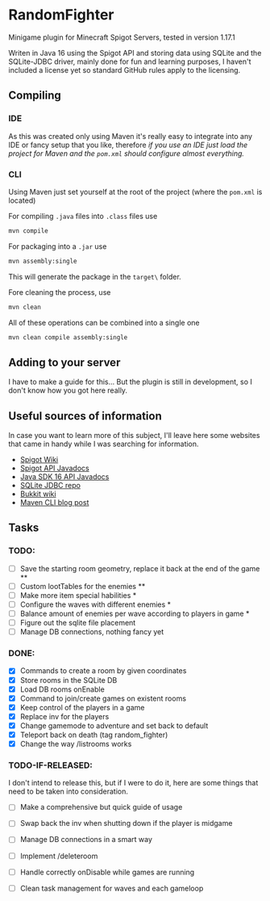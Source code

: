 # RandomFighter
Minigame plugin for Minecraft Spigot Servers, tested in version 1.17.1

Writen in Java 16 using the Spigot API and storing data using SQLite and the SQLite-JDBC driver,
mainly done for fun and learning purposes, I haven't included a license yet so standard GitHub 
rules apply to the licensing.

## Compiling
### IDE
As this was created only using Maven it's really easy to integrate into any IDE or fancy setup that
you like, therefore *if you use an IDE just load the project for Maven and the `pom.xml` should
configure almost everything.*

### CLI
Using Maven just set yourself at the root of the project (where the `pom.xml` is located)

For compiling `.java` files into `.class` files use
```bash
mvn compile
```

For packaging into a `.jar` use
```bash
mvn assembly:single
```
This will generate the package in the `target\` folder.

Fore cleaning the process, use
```bash
mvn clean
```

All of these operations can be combined into a single one
```bash
mvn clean compile assembly:single
```

## Adding to your server
I have to make a guide for this... But the plugin is still in development, so I don't know how you
got here really.

## Useful sources of information
In case you want to learn more of this subject, I'll leave here some websites that came in handy
while I was searching for information.
- [Spigot Wiki](https://www.spigotmc.org/wiki/index/)
- [Spigot API Javadocs](https://hub.spigotmc.org/javadocs/spigot/)
- [Java SDK 16 API Javadocs](https://docs.oracle.com/en/java/javase/16/docs/api/index.html)
- [SQLite JDBC repo](https://github.com/xerial/sqlite-jdbc)
- [Bukkit wiki](https://bukkit.fandom.com/wiki/Main_Page)
- [Maven CLI blog post](https://www.sohamkamani.com/java/cli-app-with-maven/)

## Tasks
### TODO:
- [ ] Save the starting room geometry, replace it back at the end of the game **
- [ ] Custom lootTables for the enemies **
- [ ] Make more item special habilities *
- [ ] Configure the waves with different enemies *
- [ ] Balance amount of enemies per wave according to players in game *
- [ ] Figure out the sqlite file placement
- [ ] Manage DB connections, nothing fancy yet

### DONE:
- [x] Commands to create a room by given coordinates
- [x] Store rooms in the SQLite DB
- [x] Load DB rooms onEnable
- [x] Command to join/create games on existent rooms
- [x] Keep control of the players in a game
- [x] Replace inv for the players
- [x] Change gamemode to adventure and set back to default
- [x] Teleport back on death (tag random_fighter)
- [x] Change the way /listrooms works

### TODO-IF-RELEASED:
I don't intend to release this, but if I were to do it, here are some things that need to be taken
into consideration.
- [ ] Make a comprehensive but quick guide of usage
- [ ] Swap back the inv when shutting down if the player is midgame
- [ ] Manage DB connections in a smart way
- [ ] Implement /deleteroom
- [ ] Handle correctly onDisable while games are running
- [ ] Clean task management for waves and each gameloop

